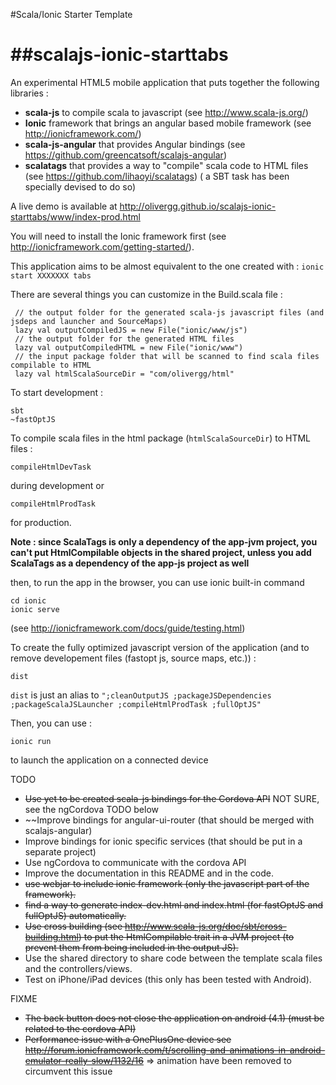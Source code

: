 #Scala/Ionic Starter Template

##scalajs-ionic-starttabs
==================

An experimental HTML5 mobile application that puts together the following libraries :
- **scala-js** to compile scala to javascript (see http://www.scala-js.org/)
- **Ionic** framework that brings an angular based mobile framework (see http://ionicframework.com/)
- **scala-js-angular** that provides Angular bindings (see https://github.com/greencatsoft/scalajs-angular)
- **scalatags** that provides a way to "compile" scala code to HTML files (see https://github.com/lihaoyi/scalatags) ( a SBT task has been specially devised to do so)

A live demo is available at http://olivergg.github.io/scalajs-ionic-starttabs/www/index-prod.html

You will need to install the Ionic framework first (see http://ionicframework.com/getting-started/).

This application aims to be almost equivalent to the one created with : ```ionic start XXXXXXX tabs```

There are several things you can customize in the Build.scala file :
```
 // the output folder for the generated scala-js javascript files (and jsdeps and launcher and SourceMaps)
 lazy val outputCompiledJS = new File("ionic/www/js")
 // the output folder for the generated HTML files
 lazy val outputCompiledHTML = new File("ionic/www")
 // the input package folder that will be scanned to find scala files compilable to HTML
 lazy val htmlScalaSourceDir = "com/olivergg/html"
```

To start development :

```
sbt 
~fastOptJS
```

To compile scala files in the html package (`htmlScalaSourceDir`) to HTML files :
```
compileHtmlDevTask
```
during development or
```
compileHtmlProdTask
```
for production.

**Note : since ScalaTags is only a dependency of the app-jvm project, you can't put HtmlCompilable objects in the shared project, unless you add ScalaTags as a dependency of the app-js project as well**


then, to run the app in the browser, you can use ionic built-in command
```
cd ionic
ionic serve
```
(see http://ionicframework.com/docs/guide/testing.html)

To create the fully optimized javascript version of the application (and to remove developement files (fastopt js, source maps, etc.)) :

```
dist
```
`dist` is just an alias to 
`";cleanOutputJS ;packageJSDependencies ;packageScalaJSLauncher ;compileHtmlProdTask ;fullOptJS"`

Then, you can use :

```
ionic run
```
to launch the application on a connected device

TODO

- ~~Use yet to be created scala-js bindings for the Cordova API~~ NOT SURE, see the ngCordova TODO below
- ~~Improve bindings for angular-ui-router (that should be merged with scalajs-angular)
- Improve bindings for ionic specific services (that should be put in a separate project)
- Use ngCordova to communicate with the cordova API
- Improve the documentation in this README and in the code.
- ~~use webjar to include ionic framework (only the javascript part of the framework).~~
- ~~find a way to generate index-dev.html and index.html (for fastOptJS and fullOptJS) automatically.~~
- ~~Use cross building (see http://www.scala-js.org/doc/sbt/cross-building.html) to put the HtmlCompilable trait in a JVM project (to prevent them from being included in the output JS).~~
- Use the shared directory to share code between the template scala files and the controllers/views.
- Test on iPhone/iPad devices (this only has been tested with Android).


FIXME 
- ~~The back button does not close the application on android (4.1) (must be related to the cordova API)~~
- ~~Performance issue with a OnePlusOne device see http://forum.ionicframework.com/t/scrolling-and-animations-in-android-emulator-really-slow/1132/16~~ => animation have been removed to circumvent this issue
